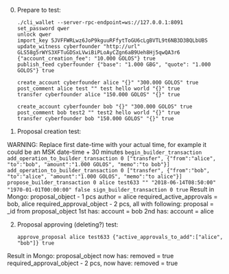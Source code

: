 0. Prepare to test:
    ```
    ./cli_wallet --server-rpc-endpoint=ws://127.0.0.1:8091
    set_password qwer
    unlock qwer
    import_key 5JVFFWRLwz6JoP9kguuRFfytToGU6cLgBVTL9t6NB3D3BQLbUBS
    update_witness cyberfounder "http://url" GLS58g5rWYS3XFTuGDSxLVwiBiPLoAyCZgn6aB9Ueh8Hj5qwQA3r6 {"account_creation_fee": "10.000 GOLOS"} true
    publish_feed cyberfounder {"base": "1.000 GBG", "quote": "1.000 GOLOS"} true
    
    create_account cyberfounder alice "{}" "300.000 GOLOS" true
    post_comment alice test "" test hello world "{}" true
    transfer cyberfounder alice "150.000 GOLOS" "{}" true
    
    create_account cyberfounder bob "{}" "300.000 GOLOS" true
    post_comment bob test2 "" test2 hello world "{}" true
    transfer cyberfounder bob "150.000 GOLOS" "{}" true
    ```
1. Proposal creation test:

WARNING: Replace first date-time with your actual time, for example it could be an MSK date-time + 30 minutes
    ```
    begin_builder_transaction
    add_operation_to_builder_transaction 0 ["transfer", {"from":"alice", "to":"bob", "amount":"1.000 GOLOS", "memo":"to bob"}]
    add_operation_to_builder_transaction 0 ["transfer", {"from":"bob", "to":"alice", "amount":"1.000 GOLOS", "memo":"to alice"}]
    propose_builder_transaction 0 alice test633 "" "2018-06-14T08:50:00" "1970-01-01T00:00:00" false
    sign_builder_transaction 0 true
    ```
Result in Mongo:
proposal_object - 1 pcs
  author = alice
  required_active_approvals = bob, alice
required_approval_object - 2 pcs, all with following:
  proposal = _id from proposal_object
  1st has: account = bob
  2nd has: account = alice

2. Proposal approving (deleting?) test:
    ```
    approve_proposal alice test633 {"active_approvals_to_add":["alice", "bob"]} true
    ```
Result in Mongo:
proposal_object now has:
  removed = true
required_approval_object - 2 pcs, now have:
  removed = true



























